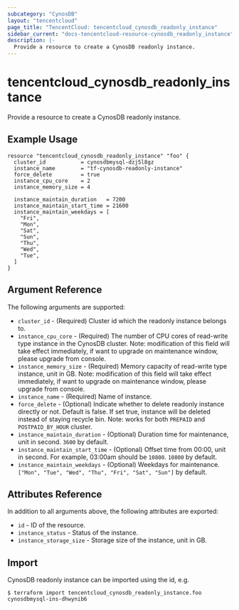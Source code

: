 ```yaml
---
subcategory: "CynosDB"
layout: "tencentcloud"
page_title: "TencentCloud: tencentcloud_cynosdb_readonly_instance"
sidebar_current: "docs-tencentcloud-resource-cynosdb_readonly_instance"
description: |-
  Provide a resource to create a CynosDB readonly instance.
---
```


# tencentcloud_cynosdb_readonly_instance

Provide a resource to create a CynosDB readonly instance.

## Example Usage

```hcl
resource "tencentcloud_cynosdb_readonly_instance" "foo" {
  cluster_id           = cynosdbmysql-dzj5l8gz
  instance_name        = "tf-cynosdb-readonly-instance"
  force_delete         = true
  instance_cpu_core    = 2
  instance_memory_size = 4

  instance_maintain_duration   = 7200
  instance_maintain_start_time = 21600
  instance_maintain_weekdays = [
    "Fri",
    "Mon",
    "Sat",
    "Sun",
    "Thu",
    "Wed",
    "Tue",
  ]
}
```

## Argument Reference

The following arguments are supported:

* `cluster_id` - (Required) Cluster id which the readonly instance belongs to.
* `instance_cpu_core` - (Required) The number of CPU cores of read-write type instance in the CynosDB cluster. Note: modification of this field will take effect immediately, if want to upgrade on maintenance window, please upgrade from console.
* `instance_memory_size` - (Required) Memory capacity of read-write type instance, unit in GB. Note: modification of this field will take effect immediately, if want to upgrade on maintenance window, please upgrade from console.
* `instance_name` - (Required) Name of instance.
* `force_delete` - (Optional) Indicate whether to delete readonly instance directly or not. Default is false. If set true, instance will be deleted instead of staying recycle bin. Note: works for both `PREPAID` and `POSTPAID_BY_HOUR` cluster.
* `instance_maintain_duration` - (Optional) Duration time for maintenance, unit in second. `3600` by default.
* `instance_maintain_start_time` - (Optional) Offset time from 00:00, unit in second. For example, 03:00am should be `10800`. `10800` by default.
* `instance_maintain_weekdays` - (Optional) Weekdays for maintenance. `["Mon", "Tue", "Wed", "Thu", "Fri", "Sat", "Sun"]` by default.

## Attributes Reference

In addition to all arguments above, the following attributes are exported:

* `id` - ID of the resource.
* `instance_status` - Status of the instance.
* `instance_storage_size` - Storage size of the instance, unit in GB.


## Import

CynosDB readonly instance can be imported using the id, e.g.

```
$ terraform import tencentcloud_cynosdb_readonly_instance.foo cynosdbmysql-ins-dhwynib6
```

